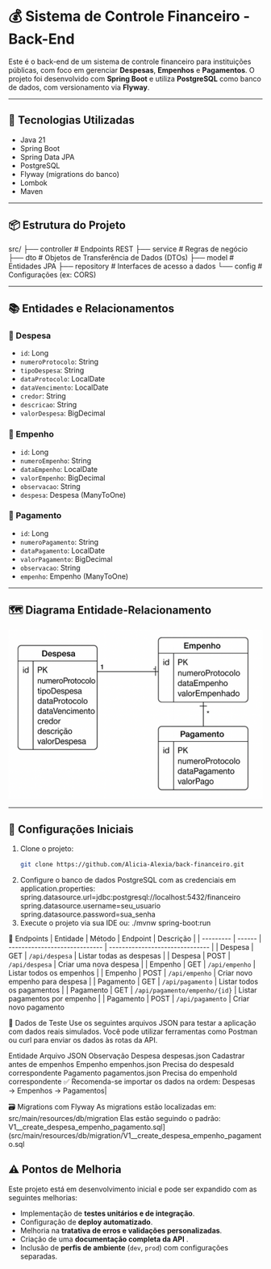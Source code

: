 # 💰 Sistema de Controle Financeiro - Back-End

Este é o back-end de um sistema de controle financeiro para instituições públicas, com foco em gerenciar **Despesas**, **Empenhos** e **Pagamentos**. O projeto foi desenvolvido com **Spring Boot** e utiliza **PostgreSQL** como banco de dados, com versionamento via **Flyway**.

---

## 🚀 Tecnologias Utilizadas

- Java 21
- Spring Boot
- Spring Data JPA
- PostgreSQL
- Flyway (migrations do banco)
- Lombok
- Maven

---

## 📦 Estrutura do Projeto
src/
├── controller # Endpoints REST
├── service # Regras de negócio
├── dto # Objetos de Transferência de Dados (DTOs)
├── model # Entidades JPA
├── repository # Interfaces de acesso a dados
└── config # Configurações (ex: CORS)


---

## 📚 Entidades e Relacionamentos

### 🔸 Despesa

- `id`: Long
- `numeroProtocolo`: String
- `tipoDespesa`: String
- `dataProtocolo`: LocalDate
- `dataVencimento`: LocalDate
- `credor`: String
- `descricao`: String
- `valorDespesa`: BigDecimal

### 🔸 Empenho

- `id`: Long
- `numeroEmpenho`: String
- `dataEmpenho`: LocalDate
- `valorEmpenho`: BigDecimal
- `observacao`: String
- `despesa`: Despesa (ManyToOne)

### 🔸 Pagamento

- `id`: Long
- `numeroPagamento`: String
- `dataPagamento`: LocalDate
- `valorPagamento`: BigDecimal
- `observacao`: String
- `empenho`: Empenho (ManyToOne)

---

## 🗺️ Diagrama Entidade-Relacionamento

![Diagrama ERD](docs/Diagrama_Financeiro.png)

---

## 🔧 Configurações Iniciais

1. Clone o projeto:
   ```bash
   git clone https://github.com/Alicia-Alexia/back-financeiro.git
2. Configure o banco de dados PostgreSQL com as credenciais em application.properties:
   spring.datasource.url=jdbc:postgresql://localhost:5432/financeiro
   spring.datasource.username=seu_usuario
   spring.datasource.password=sua_senha
3. Execute o projeto via sua IDE ou:
   ./mvnw spring-boot:run

📌 Endpoints
| Entidade  | Método | Endpoint                      | Descrição                       |
| --------- | ------ | ----------------------------- | ------------------------------- |
| Despesa   | GET    | `/api/despesa`                | Listar todas as despesas        |
| Despesa   | POST   | `/api/despesa`                | Criar uma nova despesa          |
| Empenho   | GET    | `/api/empenho`                | Listar todos os empenhos        |
| Empenho   | POST   | `/api/empenho`                | Criar novo empenho para despesa |
| Pagamento | GET    | `/api/pagamento`              | Listar todos os pagamentos      |
| Pagamento | GET    | `/api/pagamento/empenho/{id}` | Listar pagamentos por empenho   |
| Pagamento | POST   | `/api/pagamento`              | Criar novo pagamento   

🧪 Dados de Teste
Use os seguintes arquivos JSON para testar a aplicação com dados reais simulados. Você pode utilizar ferramentas como Postman ou curl para enviar os dados às rotas da API.

Entidade	Arquivo JSON	Observação
Despesa	despesas.json	Cadastrar antes de empenhos
Empenho	empenhos.json	Precisa do despesaId correspondente
Pagamento	pagamentos.json	Precisa do empenhoId correspondente
✅ Recomenda-se importar os dados na ordem: Despesas → Empenhos → Pagamentos|

🗃️ Migrations com Flyway
As migrations estão localizadas em:
src/main/resources/db/migration
Elas estão seguindo o padrão: V1__create_despesa_empenho_pagamento.sql](src/main/resources/db/migration/V1__create_despesa_empenho_pagamento.sql

## ⚠️ Pontos de Melhoria

Este projeto está em desenvolvimento inicial e pode ser expandido com as seguintes melhorias:

-  Implementação de **testes unitários e de integração**.
-  Configuração de **deploy automatizado**.
-  Melhoria na **tratativa de erros e validações personalizadas**.
-  Criação de uma **documentação completa da API** .
-  Inclusão de **perfis de ambiente** (`dev`, `prod`) com configurações separadas.






